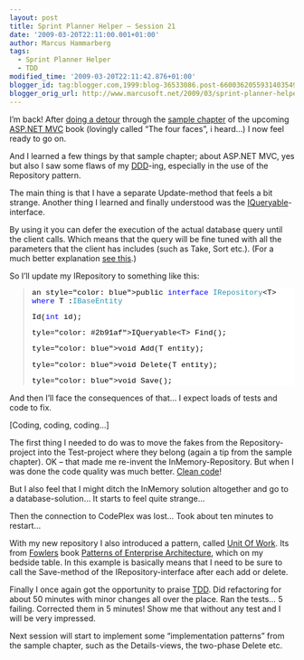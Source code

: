 ```yaml
---
layout: post
title: Sprint Planner Helper – Session 21
date: '2009-03-20T22:11:00.001+01:00'
author: Marcus Hammarberg
tags:
  - Sprint Planner Helper
  - TDD
modified_time: '2009-03-20T22:11:42.876+01:00'
blogger_id: tag:blogger.com,1999:blog-36533086.post-6600362055931403549
blogger_orig_url: http://www.marcusoft.net/2009/03/sprint-planner-helper-session-21.html
---
```



I’m back! After [doing a
detour](http://www.marcusoft.net/2009/03/aspnet-mvc-nerd-dinner-example.html)
through the <a
href="http://aspnetmvcbook.s3.amazonaws.com/aspnetmvc-nerdinner_v1.pdf"
target="_blank">sample chapter</a> of the upcoming
<a href="http://www.asp.net/mvc/" target="_blank">ASP.NET MVC</a> book
(lovingly called “The four faces”, i heard…) I now feel ready to go on.

And I learned a few things by that sample chapter; about ASP.NET MVC,
yes but also I saw some flaws of my
<a href="http://en.wikipedia.org/wiki/Domain-driven_design"
target="_blank">DDD</a>-ing, especially in the use of the Repository
pattern.

The main thing is that I have a separate Update-method that feels a bit
strange. Another thing I learned and finally understood was the <a
href="http://msdn.microsoft.com/en-us/library/system.linq.iqueryable.aspx"
target="_blank">IQueryable</a>-interface.

By using it you can defer the execution of the actual database query
until the client calls. Which means that the query will be fine tuned
with all the parameters that the client has includes (such as Take, Sort
etc.). (For a much better explanation <a
href="http://msdn.microsoft.com/en-us/library/system.linq.iqueryable.aspx"
target="_blank">see this</a>.)

So I’ll update my IRepository to something like this:

> <div
> style="font-size: 10pt; background: white; color: black; font-family: courier new">
>
>an style="color: blue">public</span> <span
> style="color: blue">interface</span> <span
> style="color: #2b91af">IRepository</span>\<T\>  <span
> style="color: blue">where</span> T :<span
> style="color: #2b91af">IBaseEntity</span>
>
>
>
>Id(<span style="color: blue">int</span> id);
>
>tyle="color: #2b91af">IQueryable</span>\<T\> Find();
>
>tyle="color: blue">void</span> Add(T entity);
>
>tyle="color: blue">void</span> Delete(T entity);
>
>tyle="color: blue">void</span> Save();
>
>
>
> </div>

And then I’ll face the consequences of that… I expect loads of tests and
code to fix.

\[Coding, coding, coding…\]

The first thing I needed to do was to move the fakes from the
Repository-project into the Test-project where they belong (again a tip
from the sample chapter). OK – that made me re-invent the
InMemory-Repository. But when I was done the code quality was much
better. <a
href="http://www.amazon.com/Clean-Code-Handbook-Software-Craftsmanship/dp/0132350882"
target="_blank">Clean code</a>!

But I also feel that I might ditch the InMemory solution altogether and
go to a database-solution… It starts to feel quite strange…

Then the connection to CodePlex was lost… Took about ten minutes to
restart…

With my new repository I also introduced a pattern, called
<a href="http://martinfowler.com/eaaCatalog/unitOfWork.html"
target="_blank">Unit Of Work</a>. Its from
<a href="http://martinfowler.com/" target="_blank">Fowlers</a> book
<a href="http://martinfowler.com/books.html#eaa"
target="_blank">Patterns of Enterprise Architecture</a>, which on my
bedside table. In this example is basically means that I need to be sure
to call the Save-method of the IRepository-interface after each add or
delete.

Finally I once again got the opportunity to praise
<a href="http://en.wikipedia.org/wiki/Test-driven_development"
target="_blank">TDD</a>. Did refactoring for about 50 minutes with minor
changes all over the place. Ran the tests… 5 failing. Corrected them in
5 minutes! Show me that without any test and I will be very impressed.

Next session will start to implement some “implementation patterns” from
the sample chapter, such as the Details-views, the two-phase Delete etc.
